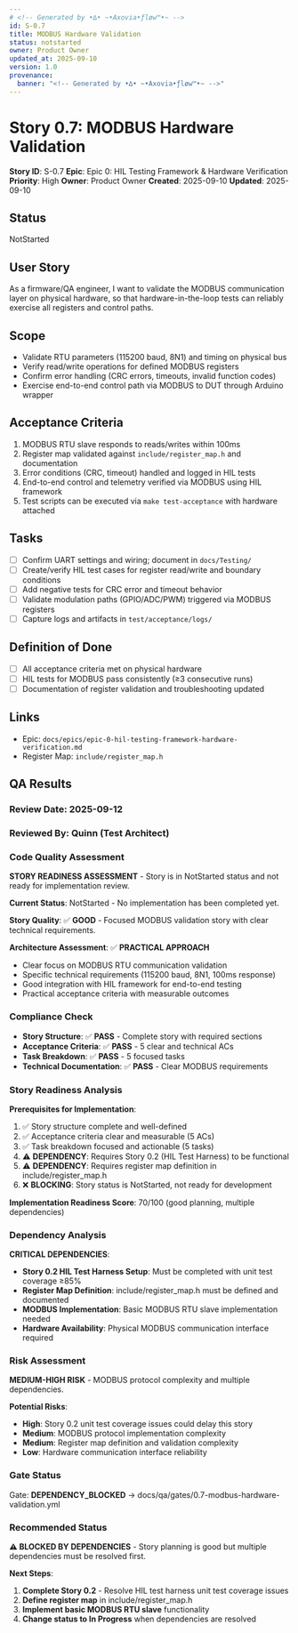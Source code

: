 ```yaml
---
# <!-- Generated by •∆• ~•Axovia•ƒløw™•~ -->
id: S-0.7
title: MODBUS Hardware Validation
status: notstarted
owner: Product Owner
updated_at: 2025-09-10
version: 1.0
provenance:
  banner: "<!-- Generated by •∆• ~•Axovia•ƒløw™•~ -->"
---
```

# Story 0.7: MODBUS Hardware Validation

**Story ID**: S-0.7
**Epic**: Epic 0: HIL Testing Framework & Hardware Verification
**Priority**: High
**Owner**: Product Owner
**Created**: 2025-09-10
**Updated**: 2025-09-10

## Status

NotStarted

## User Story

As a firmware/QA engineer,
I want to validate the MODBUS communication layer on physical hardware,
so that hardware-in-the-loop tests can reliably exercise all registers and control paths.

## Scope

- Validate RTU parameters (115200 baud, 8N1) and timing on physical bus
- Verify read/write operations for defined MODBUS registers
- Confirm error handling (CRC errors, timeouts, invalid function codes)
- Exercise end-to-end control path via MODBUS to DUT through Arduino wrapper

## Acceptance Criteria

1. MODBUS RTU slave responds to reads/writes within 100ms
2. Register map validated against `include/register_map.h` and documentation
3. Error conditions (CRC, timeout) handled and logged in HIL tests
4. End-to-end control and telemetry verified via MODBUS using HIL framework
5. Test scripts can be executed via `make test-acceptance` with hardware attached

## Tasks

- [ ] Confirm UART settings and wiring; document in `docs/Testing/`
- [ ] Create/verify HIL test cases for register read/write and boundary conditions
- [ ] Add negative tests for CRC error and timeout behavior
- [ ] Validate modulation paths (GPIO/ADC/PWM) triggered via MODBUS registers
- [ ] Capture logs and artifacts in `test/acceptance/logs/`

## Definition of Done

- [ ] All acceptance criteria met on physical hardware
- [ ] HIL tests for MODBUS pass consistently (≥3 consecutive runs)
- [ ] Documentation of register validation and troubleshooting updated

## Links

- Epic: `docs/epics/epic-0-hil-testing-framework-hardware-verification.md`
- Register Map: `include/register_map.h`

## QA Results

### Review Date: 2025-09-12

### Reviewed By: Quinn (Test Architect)

### Code Quality Assessment

**STORY READINESS ASSESSMENT** - Story is in NotStarted status and not ready for implementation review.

**Current Status**: NotStarted - No implementation has been completed yet.

**Story Quality**: ✅ **GOOD** - Focused MODBUS validation story with clear technical requirements.

**Architecture Assessment**: ✅ **PRACTICAL APPROACH**

- Clear focus on MODBUS RTU communication validation
- Specific technical requirements (115200 baud, 8N1, 100ms response)
- Good integration with HIL framework for end-to-end testing
- Practical acceptance criteria with measurable outcomes

### Compliance Check

- **Story Structure**: ✅ **PASS** - Complete story with required sections
- **Acceptance Criteria**: ✅ **PASS** - 5 clear and technical ACs
- **Task Breakdown**: ✅ **PASS** - 5 focused tasks
- **Technical Documentation**: ✅ **PASS** - Clear MODBUS requirements

### Story Readiness Analysis

**Prerequisites for Implementation**:

1. ✅ Story structure complete and well-defined
2. ✅ Acceptance criteria clear and measurable (5 ACs)
3. ✅ Task breakdown focused and actionable (5 tasks)
4. ⚠️ **DEPENDENCY**: Requires Story 0.2 (HIL Test Harness) to be functional
5. ⚠️ **DEPENDENCY**: Requires register map definition in include/register_map.h
6. ❌ **BLOCKING**: Story status is NotStarted, not ready for development

**Implementation Readiness Score**: 70/100 (good planning, multiple dependencies)

### Dependency Analysis

**CRITICAL DEPENDENCIES**:

- **Story 0.2 HIL Test Harness Setup**: Must be completed with unit test coverage ≥85%
- **Register Map Definition**: include/register_map.h must be defined and documented
- **MODBUS Implementation**: Basic MODBUS RTU slave implementation needed
- **Hardware Availability**: Physical MODBUS communication interface required

### Risk Assessment

**MEDIUM-HIGH RISK** - MODBUS protocol complexity and multiple dependencies.

**Potential Risks**:
- **High**: Story 0.2 unit test coverage issues could delay this story
- **Medium**: MODBUS protocol implementation complexity
- **Medium**: Register map definition and validation complexity
- **Low**: Hardware communication interface reliability

### Gate Status

Gate: **DEPENDENCY_BLOCKED** → docs/qa/gates/0.7-modbus-hardware-validation.yml

### Recommended Status

**⚠️ BLOCKED BY DEPENDENCIES** - Story planning is good but multiple dependencies must be resolved first.

**Next Steps**:
1. **Complete Story 0.2** - Resolve HIL test harness unit test coverage issues
2. **Define register map** in include/register_map.h
3. **Implement basic MODBUS RTU slave** functionality
4. **Change status to In Progress** when dependencies are resolved

